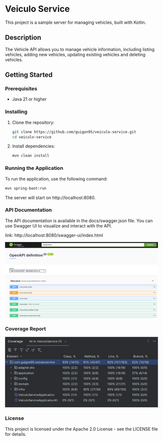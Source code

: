 
# Veiculo Service

This project is a sample server for managing vehicles, built with Kotlin.

## Description

The Vehicle API allows you to manage vehicle information, including listing vehicles, adding new vehicles, updating existing vehicles and deleting vehicles.

## Getting Started

### Prerequisites

- Java 21 or higher

### Installing

1. Clone the repository:
    ```sh
    git clone https://github.com/guigon95/veiculo-service.git
    cd veiculo-service
    ```

2. Install dependencies:
    ```sh
    mvn clean install
    ```

### Running the Application

To run the application, use the following command:
```sh
mvn spring-boot:run
```


The server will start on http://localhost:8080.

### API Documentation
The API documentation is available in the docs/swagger.json file. You can use Swagger UI to visualize and interact with the API.


link: http://localhost:8080/swagger-ui/index.html

![swagger.png](imagens/swagger.png)

### Coverage Report
![coverage.png](imagens/coverage.png)

### License
This project is licensed under the Apache 2.0 License - see the LICENSE file for details.